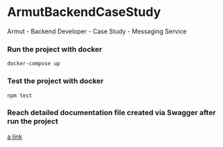 # ArmutBackendCaseStudy
Armut - Backend Developer - Case Study - Messaging Service

### Run the project with docker
```
docker-compose up
```

### Test the project with docker
```
npm test
```
### Reach detailed documentation file created via Swagger after run the project
[a link](http://localhost:3000/api-docs)